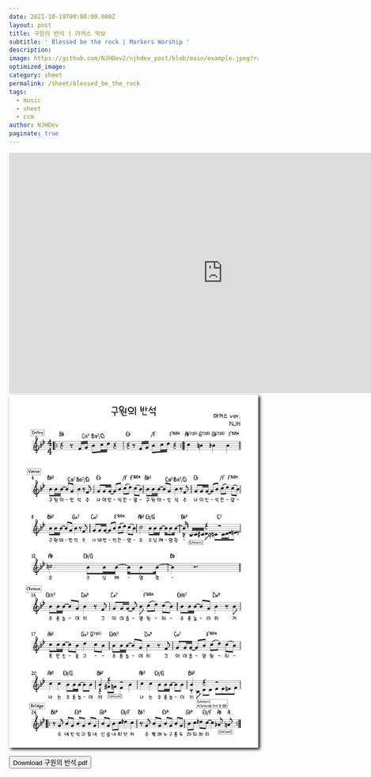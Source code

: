 ```yaml
---
date: 2021-10-19T00:00:00.000Z
layout: post
title: 구원의 반석 | 마커스 악보
subtitle: ' Blessed be the rock | Markers Worship '
description: 
image: https://github.com/NJHDev2/njhdev_post/blob/main/example.jpeg?raw=true
optimized_image: 
category: sheet
permalink: /sheet/blessed_be_the_rock
tags:
  - music
  - sheet
  - ccm
author: NJHDev
paginate: true
---
```

<iframe width="864" height="486" src="https://www.youtube.com/embed/6GvmpTZmf7g?autoplay=0&rel=0&vq=highres&modestbranding=1" title="YouTube video player" frameborder="0" allow="accelerometer; autoplay; clipboard-write; encrypted-media; gyroscope; picture-in-picture" allowfullscreen></iframe>

<img src="https://github.com/NJHDev2/njhdev_post/blob/main/sheet/%EA%B5%AC%EC%9B%90%EC%9D%98%20%EB%B0%98%EC%84%9D.png?raw=true" style="filter: drop-shadow(3px 3px 3px #000)">

<button class="downloadbtn" type="button"
        onclick="window.open('/download/sheet/Blessed_be_the_rock');">
        <i class="fa fa-cloud-download"></i>
        Download 구원의 반석.pdf
</button>
